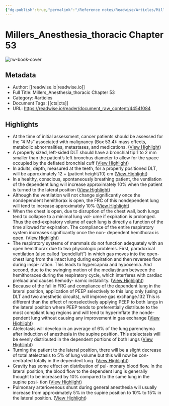 ```yaml
---
{"dg-publish":true,"permalink":"/Reference notes/Readwise/Articles/Millers_Anesthesia_thoracic Chapter 53/"}
---
```


# Millers_Anesthesia_thoracic Chapter 53

![rw-book-cover](https://readwise-assets.s3.amazonaws.com/static/images/article2.74d541386bbf.png)

## Metadata
- Author: [[readwise.io\|readwise.io]]
- Full Title: Millers_Anesthesia_thoracic Chapter 53
- Category: #articles
- Document Tags: [[cts\|cts]] 
- URL: https://readwise.io/reader/document_raw_content/44541084

## Highlights
- At the time of initial assessment, cancer patients should be
  assessed for the “4 Ms” associated with malignancy (Box
  53.4): mass effects, metabolic abnormalities, metastases,
  and medications. ([View Highlight](https://read.readwise.io/read/01gx424cej0a4apw0tzj55ffk0))
- A properly sized, left-sided DLT should
  have a bronchial tip 1 to 2 mm smaller than the patient’s left
  bronchus diameter to allow for the space occupied by the
  deflated bronchial cuff ([View Highlight](https://read.readwise.io/read/01gx447s69kyfd7s862vhpmpb9))
- In adults,
  depth, measured at the teeth, for a properly positioned DLT,
  will be approximately 12 + (patient height/10) cm ([View Highlight](https://read.readwise.io/read/01gx44c0ftyxhe1r2gd5fynmjy))
- In a healthy, conscious, spontaneously breathing patient,
  the ventilation of the dependent lung will increase
  approximately 10% when the patient is turned to the
  lateral position ([View Highlight](https://read.readwise.io/read/01gx44wc0pknevgr86khwmx4dx))
- Although the ventilation will not
  change significantly once the nondependent hemithorax
  is open, the FRC of this nondependent lung will tend to
  increase approximately 10% ([View Highlight](https://read.readwise.io/read/01gx44z02ygsv1kjrexp4vsdk7))
- When the chest is open, due to disruption of the chest
  wall, both lungs tend to collapse to a minimal lung vol-
  ume if expiration is prolonged. Thus the end-expiratory
  volume of each lung is directly a function of the time
  allowed for expiration. The compliance of the entire
  respiratory system increases significantly once the non-
  dependent hemithorax is open. ([View Highlight](https://read.readwise.io/read/01gx44y0wgmk8cx2q9e0qtzt0m))
- The
  respiratory systems of mammals do not function adequately
  with an open hemithorax due to two physiologic problems.
  First, paradoxical ventilation (also called “pendelluft”) in
  which gas moves into the open-chest lung from the intact
  lung during expiration and then reverses flow during inspi-
  ration. This leads to hypercapnia and hypoxemia. And
  second, due to the swinging motion of the mediastinum
  between the hemithoraces during the respiratory cycle,
  which interferes with cardiac preload and causes hemody-
  namic instability. ([View Highlight](https://read.readwise.io/read/01gx4585cg54k20xenhwemkjps))
- Because of the fall in FRC and compliance of the
  dependent lung in the lateral position, application of
  PEEP selectively to this lung only (using a DLT and two
  anesthetic circuits), will improve gas exchange.132 This
  is different than the effect of nonselectively applying
  PEEP to both lungs in the lateral position where PEEP
  tends to preferentially distribute to the most compliant
  lung regions and will tend to hyperinflate the nonde-
  pendent lung without causing any improvement in gas
  exchange ([View Highlight](https://read.readwise.io/read/01gx450qsqrw8yegkzd9te3ehx))
- Atelectasis will develop in an average of 6% of the lung
  parenchyma after induction of anesthesia in the supine
  position. This atelectasis will be evenly distributed in the
  dependent portions of both lungs ([View Highlight](https://read.readwise.io/read/01gx451rqsv80vfdshdg2qm01p))
- Turning the patient to
  the lateral position, there will be a slight decrease of total
  atelectasis to 5% of lung volume but this will now be con-
  centrated totally in the dependent lung. ([View Highlight](https://read.readwise.io/read/01gx4522ghfk6naj5t88mvk6dd))
- Gravity has some effect on distribution of pul-
  monary blood flow. In the lateral position, the blood flow
  to the dependent lung is generally thought to be increased
  by 10% compared to the same lung in the supine posi-
  tion ([View Highlight](https://read.readwise.io/read/01gx454qx576zjfspc0pyrdd99))
- Pulmonary arteriovenous
  shunt during general anesthesia will usually increase from
  approximately 5% in the supine position to 10% to 15% in
  the lateral position. ([View Highlight](https://read.readwise.io/read/01gx4557y5m7xaqg914371q5t8))
